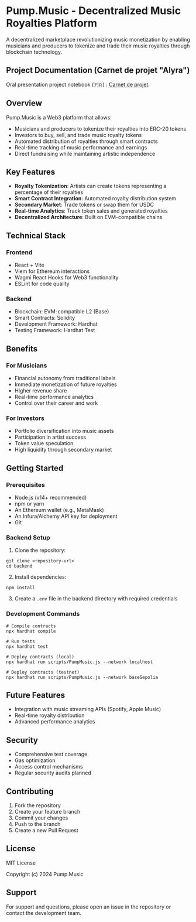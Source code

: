 # Pump.Music - Decentralized Music Royalties Platform

A decentralized marketplace revolutionizing music monetization by enabling musicians and producers to tokenize and trade their music royalties through blockchain technology.

## Project Documentation (Carnet de projet "Alyra") 

Oral presentation project notebook (🇫🇷) : [Carnet de projet](https://github.com/Chewbaccoin/ProjetAlyra/blob/main/Carnet%20de%20Projet%20RS6515%20-%20Nicolas%20Belleng%C3%A9.pdf).


## Overview

Pump.Music is a Web3 platform that allows:
- Musicians and producers to tokenize their royalties into ERC-20 tokens
- Investors to buy, sell, and trade music royalty tokens
- Automated distribution of royalties through smart contracts
- Real-time tracking of music performance and earnings
- Direct fundraising while maintaining artistic independence

## Key Features

- **Royalty Tokenization**: Artists can create tokens representing a percentage of their royalties
- **Smart Contract Integration**: Automated royalty distribution system
- **Secondary Market**: Trade tokens or swap them for USDC
- **Real-time Analytics**: Track token sales and generated royalties
- **Decentralized Architecture**: Built on EVM-compatible chains

## Technical Stack

### Frontend
- React + Vite
- Viem for Ethereum interactions
- Wagmi React Hooks for Web3 functionality
- ESLint for code quality

### Backend
- Blockchain: EVM-compatible L2 (Base)
- Smart Contracts: Solidity
- Development Framework: Hardhat
- Testing Framework: Hardhat Test

## Benefits

### For Musicians
- Financial autonomy from traditional labels
- Immediate monetization of future royalties
- Higher revenue share
- Real-time performance analytics
- Control over their career and work

### For Investors
- Portfolio diversification into music assets
- Participation in artist success
- Token value speculation
- High liquidity through secondary market

## Getting Started

### Prerequisites
- Node.js (v14+ recommended)
- npm or yarn
- An Ethereum wallet (e.g., MetaMask)
- An Infura/Alchemy API key for deployment
- Git

### Backend Setup
1. Clone the repository:
```shell
git clone <repository-url>
cd backend
```

2. Install dependencies:
```shell
npm install
```

3. Create a `.env` file in the backend directory with required credentials

### Development Commands

```shell
# Compile contracts
npx hardhat compile

# Run tests
npx hardhat test

# Deploy contracts (local)
npx hardhat run scripts/PumpMusic.js --network localhost

# Deploy contracts (testnet)
npx hardhat run scripts/PumpMusic.js --network baseSepolia
```

## Future Features
- Integration with music streaming APIs (Spotify, Apple Music)
- Real-time royalty distribution
- Advanced performance analytics

## Security
- Comprehensive test coverage
- Gas optimization
- Access control mechanisms
- Regular security audits planned

## Contributing

1. Fork the repository
2. Create your feature branch
3. Commit your changes
4. Push to the branch
5. Create a new Pull Request

## License

MIT License

Copyright (c) 2024 Pump.Music

## Support

For support and questions, please open an issue in the repository or contact the development team.
